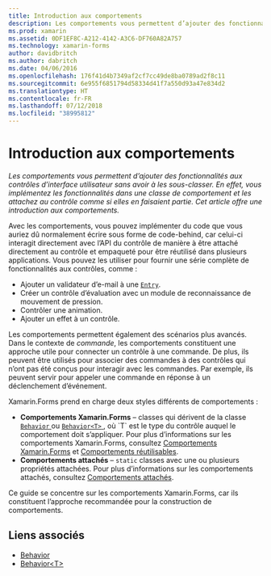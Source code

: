 ```yaml
---
title: Introduction aux comportements
description: Les comportements vous permettent d’ajouter des fonctionnalités aux contrôles d’interface utilisateur sans avoir à les sous-classer. En effet, vous implémentez les fonctionnalités dans une classe de comportement et les attachez au contrôle comme si elles en faisaient partie. Cet article offre une introduction aux comportements.
ms.prod: xamarin
ms.assetid: 0DF1EF8C-A212-4142-A3C6-DF760A82A757
ms.technology: xamarin-forms
author: davidbritch
ms.author: dabritch
ms.date: 04/06/2016
ms.openlocfilehash: 176f41d4b7349af2cf7cc49de8ba0789ad2f8c11
ms.sourcegitcommit: 6e955f6851794d58334d41f7a550d93a47e834d2
ms.translationtype: HT
ms.contentlocale: fr-FR
ms.lasthandoff: 07/12/2018
ms.locfileid: "38995812"
---
```

# <a name="introduction-to-behaviors"></a>Introduction aux comportements

_Les comportements vous permettent d’ajouter des fonctionnalités aux contrôles d’interface utilisateur sans avoir à les sous-classer. En effet, vous implémentez les fonctionnalités dans une classe de comportement et les attachez au contrôle comme si elles en faisaient partie. Cet article offre une introduction aux comportements._

Avec les comportements, vous pouvez implémenter du code que vous auriez dû normalement écrire sous forme de code-behind, car celui-ci interagit directement avec l’API du contrôle de manière à être attaché directement au contrôle et empaqueté pour être réutilisé dans plusieurs applications. Vous pouvez les utiliser pour fournir une série complète de fonctionnalités aux contrôles, comme :

- Ajouter un validateur d’e-mail à une [`Entry`](xref:Xamarin.Forms.Entry).
- Créer un contrôle d’évaluation avec un module de reconnaissance de mouvement de pression.
- Contrôler une animation.
- Ajouter un effet à un contrôle.

Les comportements permettent également des scénarios plus avancés. Dans le contexte de *commande*, les comportements constituent une approche utile pour connecter un contrôle à une commande. De plus, ils peuvent être utilisés pour associer des commandes à des contrôles qui n’ont pas été conçus pour interagir avec les commandes. Par exemple, ils peuvent servir pour appeler une commande en réponse à un déclenchement d’événement.

Xamarin.Forms prend en charge deux styles différents de comportements :

- **Comportements Xamarin.Forms** – classes qui dérivent de la classe [ `Behavior` ](xref:Xamarin.Forms.Behavior) ou [ `Behavior<T>` ](xref:Xamarin.Forms.Behavior`1), où `T` est le type du contrôle auquel le comportement doit s’appliquer. Pour plus d’informations sur les comportements Xamarin.Forms, consultez [Comportements Xamarin.Forms](~/xamarin-forms/app-fundamentals/behaviors/creating.md) et [Comportements réutilisables](~/xamarin-forms/app-fundamentals/behaviors/reusable/index.md).
- **Comportements attachés** – `static` classes avec une ou plusieurs propriétés attachées. Pour plus d’informations sur les comportements attachés, consultez [Comportements attachés](~/xamarin-forms/app-fundamentals/behaviors/attached.md).

Ce guide se concentre sur les comportements Xamarin.Forms, car ils constituent l’approche recommandée pour la construction de comportements.



## <a name="related-links"></a>Liens associés

- [Behavior](xref:Xamarin.Forms.Behavior)
- [Behavior&lt;T&gt;](xref:Xamarin.Forms.Behavior`1)
